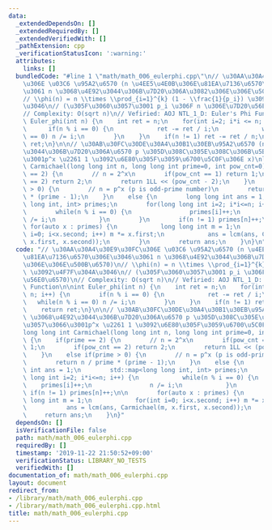 ```yaml
---
data:
  _extendedDependsOn: []
  _extendedRequiredBy: []
  _extendedVerifiedWith: []
  _pathExtension: cpp
  _verificationStatusIcon: ':warning:'
  attributes:
    links: []
  bundledCode: "#line 1 \"math/math_006_eulerphi.cpp\"\n// \u30AA\u30A4\u30E9\u30FC\
    \u306E \u03C6 \u95A2\u6570 (n \u4EE5\u4E0B\u306E\u81EA\u7136\u6570\u306E\u3046\
    \u3061 n \u3068\u4E92\u3044\u306B\u7D20\u306A\u3082\u306E\u306E\u500B\u6570)\n\
    // \\phi(n) = n \\times \\prod_{i=1}^{k} (1 - \\frac{1}{p_i}) \u3092\u4F7F\u304A\
    \u3046\n// (\u305F\u3060\u3057\u3001 p_i \u306F n \u306E\u7D20\u56E0\u6570)\n\
    // Complexity: O(sqrt n)\n// Vefiried: AOJ NTL_1_D: Euler's Phi Function\n\nint\
    \ Euler_phi(int n) {\n    int ret = n;\n    for(int i=2; i*i <= n; i++) {\n  \
    \      if(n % i == 0) {\n            ret -= ret / i;\n            while(n % i\
    \ == 0) n /= i;\n        }\n    }\n    if(n != 1) ret -= ret / n;\n    return\
    \ ret;\n}\n\n// \u30AB\u30FC\u30DE\u30A4\u30B1\u30EB\u95A2\u6570 (n \u3068\u4E92\
    \u3044\u306B\u7D20\u306A\u6570 p \u305D\u308C\u305E\u308C\u306B\u5BFE\u3057\u3066\
    \u3001p^x \u2261 1 \u3092\u6E80\u305F\u3059\u6700\u5C0F\u306E x)\nlong long int\
    \ Carmichael(long long int n, long long int prime=0, int pow_cnt=0) {\n    if(prime\
    \ == 2) {\n        // n = 2^x\n        if(pow_cnt == 1) return 1;\n        if(pow_cnt\
    \ == 2) return 2;\n        return 1LL << (pow_cnt - 2);\n    }\n    else if(prime\
    \ > 0) {\n        // n = p^x (p is odd-prime number)\n        return n / prime\
    \ * (prime - 1);\n    }\n    else {\n        long long int ans = 1;\n        std::map<long\
    \ long int, int> primes;\n        for(long long int i=2; i*i<=n; i++) {\n    \
    \        while(n % i == 0) {\n                primes[i]++;\n                n\
    \ /= i;\n            }\n        }\n        if(n != 1) primes[n]++;\n\n       \
    \ for(auto x : primes) {\n            long long int m = 1;\n            for(int\
    \ i=0; i<x.second; i++) m *= x.first;\n            ans = lcm(ans, Carmichael(m,\
    \ x.first, x.second));\n        }\n        return ans;\n    }\n}\n"
  code: "// \u30AA\u30A4\u30E9\u30FC\u306E \u03C6 \u95A2\u6570 (n \u4EE5\u4E0B\u306E\
    \u81EA\u7136\u6570\u306E\u3046\u3061 n \u3068\u4E92\u3044\u306B\u7D20\u306A\u3082\
    \u306E\u306E\u500B\u6570)\n// \\phi(n) = n \\times \\prod_{i=1}^{k} (1 - \\frac{1}{p_i})\
    \ \u3092\u4F7F\u304A\u3046\n// (\u305F\u3060\u3057\u3001 p_i \u306F n \u306E\u7D20\
    \u56E0\u6570)\n// Complexity: O(sqrt n)\n// Vefiried: AOJ NTL_1_D: Euler's Phi\
    \ Function\n\nint Euler_phi(int n) {\n    int ret = n;\n    for(int i=2; i*i <=\
    \ n; i++) {\n        if(n % i == 0) {\n            ret -= ret / i;\n         \
    \   while(n % i == 0) n /= i;\n        }\n    }\n    if(n != 1) ret -= ret / n;\n\
    \    return ret;\n}\n\n// \u30AB\u30FC\u30DE\u30A4\u30B1\u30EB\u95A2\u6570 (n\
    \ \u3068\u4E92\u3044\u306B\u7D20\u306A\u6570 p \u305D\u308C\u305E\u308C\u306B\u5BFE\
    \u3057\u3066\u3001p^x \u2261 1 \u3092\u6E80\u305F\u3059\u6700\u5C0F\u306E x)\n\
    long long int Carmichael(long long int n, long long int prime=0, int pow_cnt=0)\
    \ {\n    if(prime == 2) {\n        // n = 2^x\n        if(pow_cnt == 1) return\
    \ 1;\n        if(pow_cnt == 2) return 2;\n        return 1LL << (pow_cnt - 2);\n\
    \    }\n    else if(prime > 0) {\n        // n = p^x (p is odd-prime number)\n\
    \        return n / prime * (prime - 1);\n    }\n    else {\n        long long\
    \ int ans = 1;\n        std::map<long long int, int> primes;\n        for(long\
    \ long int i=2; i*i<=n; i++) {\n            while(n % i == 0) {\n            \
    \    primes[i]++;\n                n /= i;\n            }\n        }\n       \
    \ if(n != 1) primes[n]++;\n\n        for(auto x : primes) {\n            long\
    \ long int m = 1;\n            for(int i=0; i<x.second; i++) m *= x.first;\n \
    \           ans = lcm(ans, Carmichael(m, x.first, x.second));\n        }\n   \
    \     return ans;\n    }\n}"
  dependsOn: []
  isVerificationFile: false
  path: math/math_006_eulerphi.cpp
  requiredBy: []
  timestamp: '2019-11-22 21:50:52+09:00'
  verificationStatus: LIBRARY_NO_TESTS
  verifiedWith: []
documentation_of: math/math_006_eulerphi.cpp
layout: document
redirect_from:
- /library/math/math_006_eulerphi.cpp
- /library/math/math_006_eulerphi.cpp.html
title: math/math_006_eulerphi.cpp
---
```

